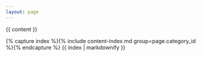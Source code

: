```yaml
---
layout: page
---
```


{{ content }}

{% capture index %}{% include content-index.md group=page.category_id %}{% endcapture %}
{{ index | markdownify }}


